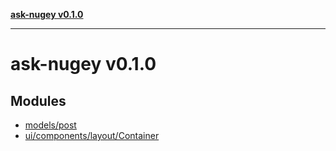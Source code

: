 [**ask-nugey v0.1.0**](README.md)

***

# ask-nugey v0.1.0

## Modules

- [models/post](models/post/README.md)
- [ui/components/layout/Container](ui/components/layout/Container/README.md)
